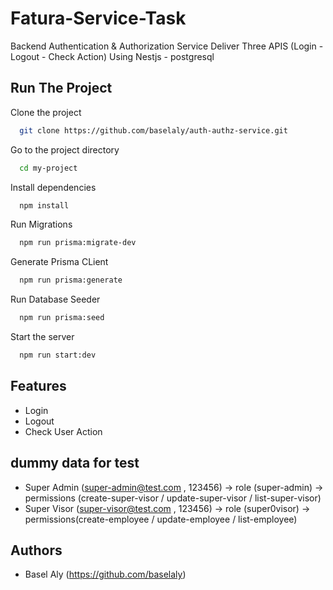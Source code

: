 # Fatura-Service-Task

Backend Authentication & Authorization Service Deliver Three APIS (Login - Logout - Check Action) Using Nestjs - postgresql

## Run The Project

Clone the project

```bash
  git clone https://github.com/baselaly/auth-authz-service.git
```

Go to the project directory

```bash
  cd my-project
```

Install dependencies

```bash
  npm install
```

Run Migrations

```bash
  npm run prisma:migrate-dev
```

Generate Prisma CLient

```bash
  npm run prisma:generate
```

Run Database Seeder

```bash
  npm run prisma:seed
```

Start the server

```bash
  npm run start:dev
```

## Features

- Login
- Logout
- Check User Action

## dummy data for test

- Super Admin (super-admin@test.com , 123456) -> role (super-admin) -> permissions (create-super-visor / update-super-visor / list-super-visor)
- Super Visor (super-visor@test.com , 123456) -> role (super0visor) -> permissions(create-employee / update-employee / list-employee)

## Authors

- Basel Aly (https://github.com/baselaly)
